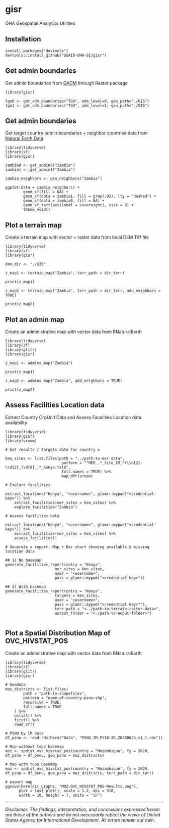 # gisr
OHA Geospatial Analytics Utilities

## Installation

```{r}
install.packages("devtools")
devtools::install_github("USAID-OHA-SI/gisr")
```
    
## Get admin boundaries 
 
Get admin boundaries from [GADM](https://gadm.org/download_country_v3.html) through Raster package

```{r}
library(gisr)

tgo0 <- get_adm_boundaries("TGO", adm_level=0, geo_path="./GIS")
tgo1 <- get_adm_boundaries("TGO", adm_level=1, geo_path="./GIS")
```

## Get admin boundaries 

Get target country admin boundaries + neighbor countries data from [Natural Earth Data](https://www.naturalearthdata.com/)


```{r}
library(tidyverse)
library(sf)
library(gisr)

zambia0 <- get_admin0("Zambia") 
zambia1 <- get_admin1("Zambia") 

zambia_neighbors <- geo_neighbors("Zambia") 

ggplot(data = zambia_neighbors) +
        geom_sf(fill = NA) +
        geom_sf(data = zambia1, fill = gray(.92), lty = "dashed") +
        geom_sf(data = zambia0, fill = NA) +
        geom_sf_text(aes(label = sovereignt), size = 3) +
        theme_void()
```


## Plot a terrain map 

Create a terrain map with vector + raster data from local DEM Tiff file

```{r}
library(tidyverse)
library(sf)
library(gisr)

dem_dir <- "./GIS"

z_map1 <- terrain_map("Zambia", terr_path = dir_terr)

print(z_map1)

z_map2 <- terrain_map("Zambia", terr_path = dir_terr, add_neighbors = TRUE) 
    
print(z_map2)

```


## Plot an admin map 

Create an administrative map with vector data from RNaturalEarth

```{r}
library(tidyverse)
library(sf)
library(glitr)
library(gisr)

z_map1 <- admins_map("Zambia")

print(z_map1)

z_map2 <- admins_map("Zambia", add_neighbors = TRUE) 
    
print(z_map2)

```


## Assess Facilities Location data

Extract Country OrgUnit Data and Assess Facalities Location data availability

```{r}
library(tidyverse)
library(gisr)
library(vroom)

# Get results / targets data for country x

ken_sites <- list.files(path = "../path-to-mer-data",
                         pattern = "^MER_.*_Site_IM_FY\\d{2}-\\d{2}_\\d{8}_.*_Kenya.txt$",
                         full.names = TRUE) %>% 
                         map_dfr(vroom)
                         
# Explore facilities

extract_locations("Kenya", "<username>", glamr::mypwd("<credential-key>")) %>% 
    extract_facilities(mer_sites = ken_sites) %>% 
    explore_facilities("Zambia") 
    
# Assess facilities data

extract_locations("Kenya", "<username>", glamr::mypwd("<credential-key>")) %>% 
    extract_facilities(mer_sites = ken_sites) %>% 
    assess_facilities()
                         
# Generate a report: Map + Bar chart showing available & missing location data

## 1) No basemap
generate_facilities_report(cntry = "Kenya",
                      mer_sites = ken_sites,
                      user = "<username>",
                      pass = glamr::mypwd("<credential-key>"))

## 2) With basemap
generate_facilities_report(cntry = "Kenya",
                      targets = ken_sites,
                      user = "<username>",
                      pass = glamr::mypwd("<credential-key>""),
                      terr_path = "<../path-to-terrain-raster-data>",
                      output_folder = "<./path-to-ouput-folder>")
                      
```

## Plot a Spatial Distribution Map of OVC_HIVSTAT_POS

Create an administrative map with vector data from RNaturalEarth

```{r}
library(tidyverse)
library(sf)
library(glitr)
library(gisr)

# Geodata
moz_districts <- list.files(
        path = "path-to-shapefiles",
        pattern = "name-of-country-psnu-shp",
        recursive = TRUE,
        full.names = TRUE
    ) %>%
    unlist() %>%
    first() %>%
    read_sf()
        
# PSNU by IM Data
df_psnu <- read_rds(here("Data", "PSNU_IM_FY18-20_20200626_v1_1.rds"))
        
# Map without topo basemap
moz <- spdist_ovc_hivstat_pos(country = "Mozambique", fy = 2020, df_psnu = df_psnu, geo_psnu = moz_districts)

# Map with topo basemap
moz <- spdist_ovc_hivstat_pos(country = "Mozambique", fy = 2020, df_psnu = df_psnu, geo_psnu = moz_districts, terr_path = dir_terr)

# export map
ggsave(here(dir_graphs, "MOZ-OVC_HIVSTAT_POS-Results.png"),
      plot = last_plot(), scale = 1.2, dpi = 310,
      width = 10, height = 7, units = "in")

```



---

*Disclaimer: The findings, interpretation, and conclusions expressed herein are those of the authors and do not necessarily reflect the views of United States Agency for International Development. All errors remain our own.*